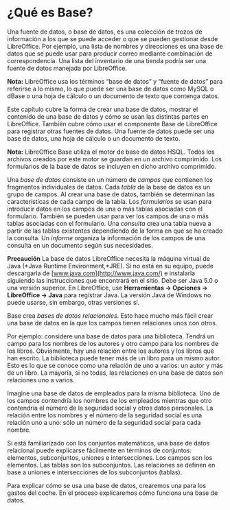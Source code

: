 
# ¿Qué es Base?

Una fuente de datos, o base de datos, es una colección de trozos de información a los que se puede acceder o que se pueden gestionar desde LibreOffice. Por ejemplo, una lista de nombres y direcciones es una base de datos que se puede usar para producir correo mediante combinación de correspondencia. Una lista del inventario de una tienda podría ser una fuente de datos manejada por LibreOffice.

**Nota:** LibreOffice usa los términos “base de datos” y “fuente de datos” para referirse a lo mismo, lo que puede ser una base de datos como MySQL o dBase o una hoja de cálculo o un documento de texto que contenga datos.

Este capítulo cubre la forma de crear una base de datos, mostrar el contenido de una base de datos y cómo se usan las distintas partes en LibreOffice. También cubre cómo usar el componente Base de LibreOffice para registrar otras fuentes de datos. Una fuente de datos puede ser una base de datos, una hoja de cálculo o un documento de texto.

**Nota:** LibreOffice Base utiliza el motor de base de datos HSQL. Todos los archivos creados por este motor se guardan en un archivo comprimido. Los formularios de la base de datos se incluyen en dicho archivo comprimido.

Una *base de datos* consiste en un número de *campos* que contienen los fragmentos individuales de datos. Cada *tabla* de la base de datos es un grupo de campos. Al crear una base de datos, también se determinan las características de cada campo de la tabla. Los *formularios* se usan para introducir datos en los campos de una o más tablas asociadas con el formulario. También se pueden usar para ver los campos de una o más tablas asociadas con el formulario. Una *consulta* crea una tabla nueva a partir de las tablas existentes dependiendo de la forma en que se ha creado la consulta. Un *informe* organiza la información de los campos de una consulta en un documento según sus necesidades.
 
**Precaución** La base de datos LibreOffice necesita la máquina virtual de Java (*Java Runtime Environment,*JRE). Si no está en su equipo, puede descargarla de [www.java.com](http://www.java.com/) e instalarla siguiendo las instrucciones que encontrará en el sitio. Debe ser Java 5.0 o una versión superior. En LibreOffice, use **Herramientas → Opciones → LibreOffice → Java** para registrar Java. La versión Java de Windows no puede usarse, sin embargo, otras versiones sí.

Base crea *bases de datos relacionales*. Esto hace mucho más fácil crear una base de datos en la que los campos tienen relaciones unos con otros.

Por ejemplo: considere una base de datos para una biblioteca. Tendrá un campo para los nombres de los autores y otro campo para los nombres de los libros. Obviamente, hay una relación entre los autores y los libros que han escrito. La biblioteca puede tener más de un libro para un mismo autor. Esto es lo que se conoce como una relación de uno a varios: un autor y más de un libro. La mayoría, si no todas, las relaciones en una base de datos son relaciones uno a varios.

Imagine una base de datos de empleados para la misma biblioteca. Uno de los campos contendría los nombres de los empleados mientras que otro contendría el número de la seguridad social y otros datos personales. La relación entre los nombres y el número de la seguridad social es una relación uno a uno: sólo un número de la seguridad social para cada nombre.

Si está familiarizado con los conjuntos matemáticos, una base de datos relacional puede explicarse fácilmente en términos de conjuntos: elementos, subconjuntos, uniones e intersecciones. Los campos son los elementos. Las tablas son los subconjuntos. Las relaciones se definen en base a uniones e intersecciones de los subconjuntos (tablas).

Para explicar cómo se usa una base de datos, crearemos una para los gastos del coche. En el proceso explicaremos cómo funciona una base de datos.

